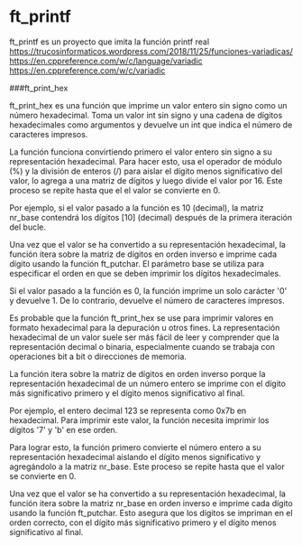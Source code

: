 # ft_printf
ft_printf es un proyecto que imita la función printf real
https://trucosinformaticos.wordpress.com/2018/11/25/funciones-variadicas/
https://en.cppreference.com/w/c/language/variadic
https://en.cppreference.com/w/c/variadic

###ft_print_hex

ft_print_hex es una función que imprime un valor entero sin signo como un número hexadecimal. Toma un valor int sin signo y una cadena de dígitos hexadecimales como argumentos y devuelve un int que indica el número de caracteres impresos.

La función funciona convirtiendo primero el valor entero sin signo a su representación hexadecimal. Para hacer esto, usa el operador de módulo (%) y la división de enteros (/) para aislar el dígito menos significativo del valor, lo agrega a una matriz de dígitos y luego divide el valor por 16. Este proceso se repite hasta que el el valor se convierte en 0.

Por ejemplo, si el valor pasado a la función es 10 (decimal), la matriz nr_base contendrá los dígitos [10] (decimal) después de la primera iteración del bucle.

Una vez que el valor se ha convertido a su representación hexadecimal, la función itera sobre la matriz de dígitos en orden inverso e imprime cada dígito usando la función ft_putchar. El parámetro base se utiliza para especificar el orden en que se deben imprimir los dígitos hexadecimales.

Si el valor pasado a la función es 0, la función imprime un solo carácter '0' y devuelve 1. De lo contrario, devuelve el número de caracteres impresos.

Es probable que la función ft_print_hex se use para imprimir valores en formato hexadecimal para la depuración u otros fines. La representación hexadecimal de un valor suele ser más fácil de leer y comprender que la representación decimal o binaria, especialmente cuando se trabaja con operaciones bit a bit o direcciones de memoria.

La función itera sobre la matriz de dígitos en orden inverso porque la representación hexadecimal de un número entero se imprime con el dígito más significativo primero y el dígito menos significativo al final.

Por ejemplo, el entero decimal 123 se representa como 0x7b en hexadecimal. Para imprimir este valor, la función necesita imprimir los dígitos '7' y 'b' en ese orden.

Para lograr esto, la función primero convierte el número entero a su representación hexadecimal aislando el dígito menos significativo y agregándolo a la matriz nr_base. Este proceso se repite hasta que el valor se convierte en 0.

Una vez que el valor se ha convertido a su representación hexadecimal, la función itera sobre la matriz nr_base en orden inverso e imprime cada dígito usando la función ft_putchar. Esto asegura que los dígitos se impriman en el orden correcto, con el dígito más significativo primero y el dígito menos significativo al final.
